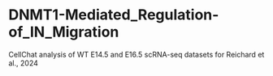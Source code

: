 # DNMT1-Mediated_Regulation-of_IN_Migration
CellChat analysis of WT E14.5 and E16.5 scRNA-seq datasets for Reichard et al., 2024
